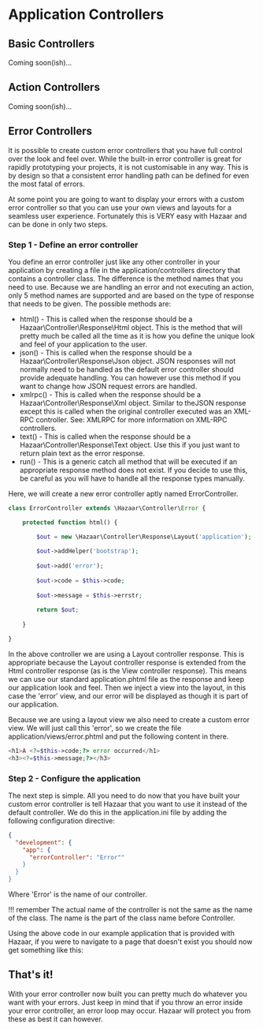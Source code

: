 # Application Controllers

## Basic Controllers

Coming soon(ish)...

## Action Controllers

Coming soon(ish)...

## Error Controllers

It is possible to create custom error controllers that you have full control over the look and feel over. While the built-in error controller is great for rapidly prototyping your projects, it is not customisable in any way. This is by design so that a consistent error handling path can be defined for even the most fatal of errors.

At some point you are going to want to display your errors with a custom error controller so that you can use your own views and layouts for a seamless user experience. Fortunately this is VERY easy with Hazaar and can be done in only two steps.

### Step 1 - Define an error controller

You define an error controller just like any other controller in your application by creating a file in the application/controllers directory that contains a controller class. The difference is the method names that you need to use. Because we are handling an error and not executing an action, only 5 method names are supported and are based on the type of response that needs to be given. The possible methods are:

* html() - This is called when the response should be a Hazaar\Controller\Response\Html object. This is the method that will pretty much be called all the time as it is how you define the unique look and feel of your application to the user.
* json() - This is called when the response should be a Hazaar\Controller\Response\Json object. JSON responses will not normally need to be handled as the default error controller should provide adequate handling. You can however use this method if you want to change how JSON request errors are handled.
* xmlrpc() - This is called when the response should be a Hazaar\Controller\Response\Xml object. Similar to theJSON response except this is called when the original controller executed was an XML-RPC controller. See: XMLRPC for more information on XML-RPC controllers.
* text() - This is called when the response should be a Hazaar\Controller\Response\Text object. Use this if you just want to return plain text as the error response.
* run() - This is a generic catch all method that will be executed if an appropriate response method does not exist. If you decide to use this, be careful as you will have to handle all the response types manually.

Here, we will create a new error controller aptly named ErrorController.

```php
class ErrorController extends \Hazaar\Controller\Error {

    protected function html() {

        $out = new \Hazaar\Controller\Response\Layout('application');
  
        $out->addHelper('bootstrap');
  
        $out->add('error');
  
        $out->code = $this->code;
  
        $out->message = $this->errstr;
  
        return $out;
  
    }

}
```

In the above controller we are using a Layout controller response. This is appropriate because the Layout controller response is extended from the Html controller response (as is the View controller response). This means we can use our standard application.phtml file as the response and keep our application look and feel. Then we inject a view into the layout, in this case the 'error' view, and our error will be displayed as though it is part of our application.

Because we are using a layout view we also need to create a custom error view. We will just call this 'error', so we create the file application/views/error.phtml and put the following content in there.

```php
<h1>A <?=$this->code;?> error occurred</h1>
<h3><?=$this->message;?></h3>
```

### Step 2 - Configure the application

The next step is simple. All you need to do now that you have built your custom error controller is tell Hazaar that you want to use it instead of the default controller. We do this in the application.ini file by adding the following configuration directive:

```json
{
  "development": {
    "app": {
      "errorController": "Error""
    }
  }
}
```

Where 'Error' is the name of our controller.

!!! remember
The actual name of the controller is not the same as the name of the class. The name is the part of the class name before Controller.

Using the above code in our example application that is provided with Hazaar, if you were to navigate to a page that doesn't exist you should now get something like this:

## That's it!

With your error controller now built you can pretty much do whatever you want with your errors. Just keep in mind that if you throw an error inside your error controller, an error loop may occur. Hazaar will protect you from these as best it can however.